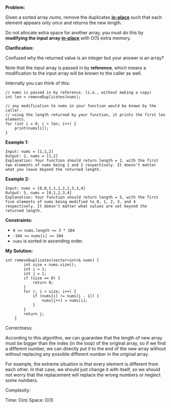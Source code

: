 **Problem:**

Given a sorted array *nums*, remove the duplicates [**in-place**](https://en.wikipedia.org/wiki/In-place_algorithm) such that each element appears only *once* and returns the new length.

Do not allocate extra space for another array, you must do this by **modifying the input array [in-place](https://en.wikipedia.org/wiki/In-place_algorithm)** with O(1) extra memory.

**Clarification:**

Confused why the returned value is an integer but your answer is an array?

Note that the input array is passed in by **reference**, which means a modification to the input array will be known to the caller as well.

Internally you can think of this:

```
// nums is passed in by reference. (i.e., without making a copy)
int len = removeDuplicates(nums);

// any modification to nums in your function would be known by the caller.
// using the length returned by your function, it prints the first len elements.
for (int i = 0; i < len; i++) {
    print(nums[i]);
}
```

 

**Example 1:**

```
Input: nums = [1,1,2]
Output: 2, nums = [1,2]
Explanation: Your function should return length = 2, with the first two elements of nums being 1 and 2 respectively. It doesn't matter what you leave beyond the returned length.
```

**Example 2:**

```
Input: nums = [0,0,1,1,1,2,2,3,3,4]
Output: 5, nums = [0,1,2,3,4]
Explanation: Your function should return length = 5, with the first five elements of nums being modified to 0, 1, 2, 3, and 4 respectively. It doesn't matter what values are set beyond the returned length.
```

 

**Constraints:**

- `0 <= nums.length <= 3 * 104`
- `-104 <= nums[i] <= 104`
- `nums` is sorted in ascending order.



**My Solution:**
```
int removeDuplicates(vector<int>& nums) {
        int size = nums.size();
        int i = 1;
        int j = 1;
        if (size == 0) {
            return 0;
        }
        for (; i < size; i++) {
            if (nums[i] != nums[i - 1]) {
                nums[j++] = nums[i];
            }
        }
        return j;
    }
```

Correctness:

According to this algorithm, we can guarantee that the length of new array must be bigger than the index (in the loop) of the original array, so if we find a different number, we can directly put it to the end of the new array without without replacing any possible different number in the original array. 

For example, the extreme situation is that every element is different from each other. In that case, we should just change it with itself, so we should not worry that the replacement will replace the wrong numbers or neglect some numbers.

Complexity:

Time: O(n)
Space: O(1)
